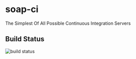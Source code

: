 soap-ci
=======

The Simplest Of All Possible Continuous Integration Servers

Build Status
------------
![build status](http://drewshafer.com/ci/soap-ci/master/current/status.png)

